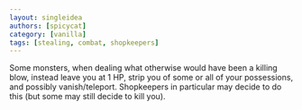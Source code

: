 ```yaml
---
layout: singleidea
authors: [spicycat]
category: [vanilla]
tags: [stealing, combat, shopkeepers]
---
```

Some monsters, when dealing what otherwise would have been a killing blow,
instead leave you at 1 HP, strip you of some or all of your possessions, and
possibly vanish/teleport. Shopkeepers in particular may decide to do this (but
some may still decide to kill you).
